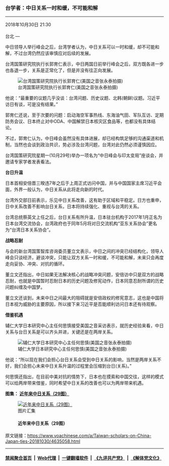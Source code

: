 ### 台学者：中日关系一时和缓，不可能和解
------------------------

<div class="published">
 <span class="date" title="中国时间">
  <time datetime="2018-10-30T21:30:19+08:00">
   2018年10月30日 21:30
  </time>
 </span>
</div>
<br/>
<div class="wsw">
 <span class="dateline">
  台北 —
 </span>
 <p>
  中日领导人举行峰会之后，台湾学者认为，中日关系可以一时和缓，却不可能和解，不过台湾仍然应该审慎应对后续的发展。
 </p>
 <p>
  台湾国策研究院执行长郭育仁表示，中日两国日前举行峰会之后，双方既各进一步也各退一步，关系是正常化了，但是并没有往正向发展。
 </p>
 <div class="wsw__embed">
  <figure class="media-image js-media-expand">
   <div class="img-wrap">
    <div class="thumb">
     <img alt="台湾国策研究院执行长郭育仁(美国之音张永泰拍摄)" src="https://gdb.voanews.com/02004A8D-AA03-4C40-B2E2-8BCA4E8D57A1_w250_r0_s.jpg"/>
    </div>
    <span class="ico ico-fullscreen ico--media-expand ico--rounded">
    </span>
   </div>
   <figcaption>
    <span class="caption">
     台湾国策研究院执行长郭育仁(美国之音张永泰拍摄)
    </span>
   </figcaption>
  </figure>
 </div>
 <p>
  他说：“最重要的议题几乎没谈：台湾问题、历史议题、北韩(朝鲜)议题。习近平访日有谈，可是没有结果。”
 </p>
 <p>
  郭育仁还说，至于次要的问题：启动海空军事热线、东海油气田、军队互访、定期防务会议、日本终止对中ODA、中国解禁日本核灾区食品等，也都没有具体结论。
 </p>
 <p>
  不过，郭育仁认为，中日峰会虽然没有具体进展，却已经构筑足够的沟通渠道和机制，当然也会谈到政治共识，势必涉及台湾问题，台湾对此仍然必须谨慎因应。
 </p>
 <p>
  台湾国策研究院星期一(10月29号)举办一项名为“中日峰会与印太变局”座谈会，并邀请专家学者发表看法。
 </p>
 <p>
  <strong>
   台日升温
  </strong>
 </p>
 <p>
  日本首相安倍晋三暌违7年之后于上周正式访问中国，并与中国国家主席习近平会面，外界一般认为，中日关系从此将走向新的时代。
 </p>
 <p>
  台湾外交部日前表示，乐见中日关系改善，这有助于区域和平稳定。日方也重申，日中关系改善不影响台日关系，日本将持续强化、重视与台湾的关系。
 </p>
 <p>
  台湾总统蔡英文上任之后，台日关系有所升温，日本驻台机构于2017年1月正名为日本台湾交流协会，台湾政府也于同年5月将对日交流机构“亚东关系协会”更名为“台湾日本关系协会”。
 </p>
 <p>
  <strong>
   战略忍耐
  </strong>
 </p>
 <p>
  与会的新台湾国策智库咨询委员董立文表示，中日之间的冲突已经结构化，领导人峰会只谈经济，避谈冲突，只能让双方关系一时和缓，不可能和解，未来只会再度走向妥协、冲突、对抗的循环。
 </p>
 <p>
  董立文还指出，中日如果无法解决核心的战略冲突问题，安倍访中只是双方的战略忍耐，也就是中国暂时忍耐日本的历史问题及修宪动作，日本同意忍耐所谓的历史问题纠缠及中国梦。
 </p>
 <p>
  董立文还谈到，未来中日之间最大的阻碍就是安倍政权的修宪意志，这也是中国将日本视为威胁的主要原因，所以接下来习近平是否能顺利访问日本还有待观察。
 </p>
 <p>
  <strong>
   借鉴机遇
  </strong>
 </p>
 <p>
  辅仁大学日本研究中心主任何思慎接受美国之音采访表示，就历史经验来看，中日关系与台日关系是可以齐头并进，关键还是在两岸关系。
 </p>
 <div class="wsw__embed">
  <figure class="media-image js-media-expand">
   <div class="img-wrap">
    <div class="thumb">
     <img alt="辅仁大学日本研究中心主任何思慎(美国之音张永泰拍摄)" src="https://gdb.voanews.com/262F2C48-05D2-48D6-A394-A57FEC70181E_w250_r0_s.jpg"/>
    </div>
    <span class="ico ico-fullscreen ico--media-expand ico--rounded">
    </span>
   </div>
   <figcaption>
    <span class="caption">
     辅仁大学日本研究中心主任何思慎(美国之音张永泰拍摄)
    </span>
   </figcaption>
  </figure>
 </div>
 <p>
  他说：“所以现在我们会担心台日关系会受到中日关系的影响，当然是两岸关系不好，我们会担心未来中日关系升温的过程里会压缩到台日(关系)。”
 </p>
 <p>
  何思慎还指出，在目前中美对抗的情势下，日本也在摸索和中国交往，这样的模式可以给两岸带来借鉴，同时希望中日关系的改善也可以为两岸带来机遇。
 </p>
 <div class="wsw__embed">
 </div>
 <p>
  <strong>
   图集：
   <a class="wsw__a" href="https://www.voachinese.com/a/4631751.html">
    <span class="title">
     近年来中日关系（29图）
    </span>
   </a>
  </strong>
 </p>
 <div class="wsw__embed">
  <figure class="media-gallery-embed overlay-wrap js-media-expand" data-lbox-gallery="true" data-lbox-gallery-url="/a/4631751.html">
   <a href="https://www.voachinese.com/a/4631751.html" title="近年来中日关系（29图）">
    <div class="img-wrap">
     <div class="thumb thumb16_9">
      <img alt="近年来中日关系（29图）" src="https://gdb.voanews.com/55218260-C511-4116-BD23-8D148AE3735A_w250_r1_s.jpg"/>
     </div>
     <span class="ico ico-gallery ico--media-type ico--xl">
     </span>
     <span class="ico ico-gallery ico--media-expand ico--rounded">
     </span>
    </div>
   </a>
   <figcaption class="d-flex flex-wrap overlay-content">
    <span class="label label--media label--inverted m-l-sm">
     图片汇集
    </span>
    <h4 class="title title--media title--inverted m-l-sm">
     近年来中日关系（29图）
    </h4>
   </figcaption>
   <div>
    <div data-lbox-gallery-item-src="https://gdb.voanews.com/55218260-C511-4116-BD23-8D148AE3735A_w1024_q10_s.jpg" data-lbox-gallery-item-title="中国总理李克强和2018年10月26日在北京人民大会堂举行联合新闻发布会。">
    </div>
    <div data-lbox-gallery-item-src="https://gdb.voanews.com/10428F92-970E-4A7E-BDBA-230F9B8E4B35_w1024_q10_s.jpg" data-lbox-gallery-item-title="日本首相安倍晋三2018年10月26日在北京钓鱼台国宾馆与中国总理李克强会谈。这是安倍就任首相以来首次正式访问中国，参加中日和平友好条约缔结40周年纪念活动。 安倍过去到北京和杭州参加过国际会议，例如2014年11月，安倍在北京参加亚太经合组织APEC峰会之际，与习近平尴尬地首次见面，&amp;ldquo;破冰握手&amp;rdquo;。">
    </div>
    <div data-lbox-gallery-item-src="https://gdb.voanews.com/4BCFD201-C9D3-4327-8544-B0C29321ECF2_w1024_q10_s.jpg" data-lbox-gallery-item-title="2018年10月26日，在北京人民大会堂外举行的欢迎日本首相安倍晋三的仪式上，仪仗队员呼喊。">
    </div>
    <div data-lbox-gallery-item-src="https://gdb.voanews.com/86D8E6EA-0411-4FF6-8027-3D9B1B5EE702_w1024_q10_s.jpg" data-lbox-gallery-item-title="在欢迎日本首相安倍访华的仪式之前，日本国旗在北京人大会堂外飘扬。（2018年10月26日）">
    </div>
    <div data-lbox-gallery-item-src="https://gdb.voanews.com/6A65E0F7-F7F9-4F75-9D78-20994A7EDF0B_w1024_q10_s.jpg" data-lbox-gallery-item-title="和上图形成对比。2015年9月1日，在中国人民抗日战争博物馆，第二次世界大战期间中国军队缴获的日本军旗被放在地板上的玻璃板下面，有人踩踏。最近有评论认为，在美国特朗普政府调整国际战略和贸易政策的背景下，中日双方势必加强合作，但两国国民的感情过去几年受到严重伤害，因此中日关系几年内很难回到三、四十年前的蜜月期。">
    </div>
    <div data-lbox-gallery-item-src="https://gdb.voanews.com/2113B1B0-7A44-4B69-A972-F7B39601A16F_w1024_q10_s.jpg" data-lbox-gallery-item-title="2018年10月26日在北京人民大会堂举行的第一届中日第三方市场合作论坛上，日本首相安倍晋三讲话。">
    </div>
    <div data-lbox-gallery-item-src="https://gdb.voanews.com/34C727CB-795B-403C-898F-603B742041D6_w1024_q10_s.jpg" data-lbox-gallery-item-title="中国总理李克强和日本首相安倍晋2018年10月25日在北京人民大会堂参加庆祝中日和平友好条约40周年的活动。">
    </div>
    <div data-lbox-gallery-item-src="https://gdb.voanews.com/BFEA0179-29AA-4C39-8953-008B065DC06A_w1024_q10_s.jpg" data-lbox-gallery-item-title="日本首相安倍在人民大会堂纪念中日和平友好条约40周年的活动上讲话">
    </div>
    <div data-lbox-gallery-item-src="https://gdb.voanews.com/07DCE3AF-9065-4B37-ABF7-9BCBFA584BD0_w1024_q10_s.jpg" data-lbox-gallery-item-title="2018年10月25日，中国总理李克强在人民大会堂会晤日本首相安倍。 路透社报道，中国在过去一年与美国陷入不断升级的贸易纠纷之际，谋求加强同日本缓和关系。而日本在担忧中国不断扩张的军力的同时，也希望加强与中国这一最大贸易伙伴的经济关系。但与美国也有贸易问题的日本需要处理好与中国的关系缓和，以免激怒其主要安全盟友美国。">
    </div>
    <div data-lbox-gallery-item-src="https://gdb.voanews.com/AE0713A1-EAB8-4DCB-8470-A01C3E6DFC83_w1024_q10_s.jpg" data-lbox-gallery-item-title="日本首相安倍晋三2018年10月26日在北京钓鱼台国宾馆与中国国家主席习近平会谈。双方都表示愿意提升&amp;ldquo;新时代&amp;rdquo;的中日关系，并同意可在第三国进行经济合作。">
    </div>
    <div data-lbox-gallery-item-src="https://gdb.voanews.com/5BECA5C6-5F23-4603-A731-65E8C5EC21EB_w1024_q10_s.jpg" data-lbox-gallery-item-title="2018年10月25日，中国总理李克强在人民大会堂会晤日本首相安倍。 这是安倍就任首相以来首次正式访问中国，参加中日和平友好条约缔结40周年纪念活动。 路透社报道，中国在过去一年与美国陷入不断升级的贸易纠纷之际，谋求加强同日本缓和关系。而日本在担忧中国不断扩张的军力的同时，也希望加强与中国这一最大贸易伙伴的经济关系。但与美国也有贸易问题的日本需要处理好与中国的关系缓和，以免激怒其主要安全盟友美国。安倍过去到北京和杭州参加过国际会议，例如 2014年11月，安倍在北京参加亚太经合组织APEC峰会之际，与习近平尴尬地首次见面，&amp;ldquo;破冰握手&amp;rdquo;。">
    </div>
    <div data-lbox-gallery-item-src="https://gdb.voanews.com/42082E4D-EBCA-4617-84FB-72B5915DE14D_w1024_q10_s.jpg" data-lbox-gallery-item-title="2018年10月26日，中国总理李克强和日本首相安倍在参加签字仪式之后离开北京人民大会堂。">
    </div>
    <div data-lbox-gallery-item-src="https://gdb.voanews.com/9251E7D9-BDF4-4823-B0E8-D586D6F62548_w1024_q10_s.jpg" data-lbox-gallery-item-title="在日本首相安倍晋三访问北京之前，天安门前的路灯和监视摄像机旁边有中国和日本国旗，有人用手机拍照（2018年10月25日）。安倍在启程前发推特称，希望借此次机会，将中日关系提升至到新水平。日本媒体报道，安倍预计与习近平会谈时，将商谈习近平2019年访日一事，希望让首脑互访固定下来，推动中日关系的改善。此外，两人还将谈及朝鲜无核化和中美贸易战等问题。">
    </div>
    <div data-lbox-gallery-item-src="https://gdb.voanews.com/15730496-A80F-4696-81BB-AB29283094A5_w1024_q10_s.jpg" data-lbox-gallery-item-title="日本首相安倍晋三在北京人大会堂出席记者会 （2018年10月26日）">
    </div>
    <div data-lbox-gallery-item-src="https://gdb.voanews.com/6681EFF8-F91D-49C9-8832-624CB13ACE28_w1024_q10_s.jpg" data-lbox-gallery-item-title="2018年10月25日，中国总理李克强在人民大会堂和日本首相安倍握手。 这是安倍就任首相以来首次正式访问中国，参加中日和平友好条约缔结40周年纪念活动。 路透社报道，中国在过去一年与美国陷入不断升级的贸易纠纷之际，谋求加强同日本缓和关系。而日本在担忧中国不断扩张的军力的同时，也希望加强与中国这一最大贸易伙伴的经济关系。但与美国也有贸易问题的日本需要处理好与中国的关系缓和，以免激怒其主要安全盟友美国。安倍过去到北京和杭州参加过国际会议，例如 2014年11月，安倍在北京参加亚太经合组织APEC峰会之际，与习近平尴尬地首次见面，&amp;ldquo;破冰握手&amp;rdquo;。">
    </div>
    <div data-lbox-gallery-item-src="https://gdb.voanews.com/EE519895-8B5E-49DD-8C36-3850D4EC36F3_w1024_q10_s.jpg" data-lbox-gallery-item-title="中国总理李克强在北京中南海会见日本前首相福田康夫（2018年10月10日）。 福田康夫表示，李总理今年5月成功对日本进行正式访问，推动日中关系重回正常轨道，日本各界高度赞赏。日本共同社10月17日引述中日关系消息人士的话说，中方近日已知会日方，愿意放宽日本食品进口，目前两国正围绕放宽的范围及时间进行协调，希望李克强和安倍晋三在10月26日的会谈能有成果。">
    </div>
    <div data-lbox-gallery-item-src="https://gdb.voanews.com/0DF8E100-836E-43CA-AE61-9C887B323A78_w1024_q10_s.jpg" data-lbox-gallery-item-title="中国总理李克强2018年9月12日在北京人民大会堂与日中经济协会代表会面。此前，2016年和2017年两度因为种种纠纷而搁浅的日中韩三国峰会5月9日在东京召开。参加这次峰会的中国总理李克强和韩国总统文在寅都是上任以来首次访日，显示三国之间两年来不良关系出现转机。这次峰会发表了联合宣言。">
    </div>
    <div data-lbox-gallery-item-src="https://gdb.voanews.com/1EAC4F4A-07FE-447A-8B3C-5B0EED407172_w1024_q10_s.jpg" data-lbox-gallery-item-title="日本外务省次官秋叶刚2018年8月29日在北京中南海与中国外交部长王毅会谈，为预计10月日本首相安倍晋三访华铺路。由于希望采访这次会谈的新闻媒体很多，中日双方商定以记者组成联合采访组的方式进行采访。但在会谈即将开始之际，中国外交部要求记者组中不能有《产经新闻》记者。&lt;br /&gt;
《产经新闻》和日本官方都提出抗议，中方认为该媒体对中国不够友好。日本记者团随后集体取消采访，以示抗议。中国外交部发言人华春莹表示中国&amp;ldquo;不接受这种无理的抗议&amp;rdquo;。华春莹说，北京有600多名外国记者，其中日本约一百名，中国必须适当控制采访人数。">
    </div>
    <div data-lbox-gallery-item-src="https://gdb.voanews.com/3BD8F3ED-81CF-4A34-9671-474C84C580CE_w1024_q10_s.jpg" data-lbox-gallery-item-title="2018年5月10日，由日本宫内厅提供的这张照片显示，日本天皇明仁在东京皇宫会见中国总理李克强。">
    </div>
    <div data-lbox-gallery-item-src="https://gdb.voanews.com/CBA37A8A-3A2F-4CA0-B6F9-BAF0964C89BB_w1024_q10_s.jpg" data-lbox-gallery-item-title="2018年5月9日，日本首相安倍晋三（Shinzo Abe），中国总理李克强和韩国总统文在寅（Moon Jae-in）在东京举行三边首脑会谈后出席联合新闻发布会。李克强是八年来第一位访问日本的中国总理。">
    </div>
    <div data-lbox-gallery-item-src="https://gdb.voanews.com/C937E96A-EB96-4E3B-9456-6D08FC370978_w1024_q10_s.jpg" data-lbox-gallery-item-title="日本东京霞关的马路两旁2018年5月8日插上中日国旗迎接中国总理李克强到访。（美国之音记者歌篮拍摄）">
    </div>
    <div data-lbox-gallery-item-src="https://gdb.voanews.com/A54AB68D-7C48-4FE2-984C-7A6A50FBBEB8_w1024_q10_s.jpg" data-lbox-gallery-item-title="日本首相安倍晋三和中国国家主席习近平在中国杭州举行的20国集团峰会上握手。（2016年9月4日）">
    </div>
    <div data-lbox-gallery-item-src="https://gdb.voanews.com/1B4536D1-3B2F-47C8-8805-9D623C196F2B_w1024_q10_s.jpg" data-lbox-gallery-item-title="2014年11月11日，在北京APEC峰会上，日本首相安倍晋三从中国国家主席习近平身边走过。这是安倍与习近平尴尬地首次见面，&amp;ldquo;破冰握手&amp;rdquo;。">
    </div>
    <div data-lbox-gallery-item-src="https://gdb.voanews.com/E592AE5C-3D23-46D9-9636-E25312C55CE7_w1024_q10_s.jpg" data-lbox-gallery-item-title="2013年12月27日抗议者在日本驻香港总领事馆附近烧毁日本军旗，军旗上有日本战犯东条英机和日本首相安倍晋三的肖像。">
    </div>
    <div data-lbox-gallery-item-src="https://gdb.voanews.com/8F78FF96-4873-49C5-A29E-24683F1741A1_w1024_q10_s.jpg" data-lbox-gallery-item-title="2012年8月19日，抗议者在广东深圳举行的反日抗议活动中掀翻了日本品牌的警车。">
    </div>
    <div data-lbox-gallery-item-src="https://gdb.voanews.com/3E1EADAF-40AB-4D38-BE27-112AA410F89D_w1024_q10_s.jpg" data-lbox-gallery-item-title="2012年9月16日，示威者在北京的日本大使馆前面举行抗议活动，穿着迷彩服，带着钢盔的人&amp;ldquo;里一层，外三层&amp;rdquo;列队保护使馆。">
    </div>
    <div data-lbox-gallery-item-src="https://gdb.voanews.com/79D5C399-36E6-44D5-A99B-BBB5F74E2589_w1024_q10_s.jpg" data-lbox-gallery-item-title="2012年9月16日，在上海举行的抗议活动中，警察阻挡日本领事馆附近的示威者。">
    </div>
    <div data-lbox-gallery-item-src="https://gdb.voanews.com/FC7D4F23-1AFB-424C-9876-00D997B96166_w1024_q10_s.jpg" data-lbox-gallery-item-title="2012年9月16日，反日示威者在日本驻北京大使馆大门前投掷的水瓶。">
    </div>
    <div data-lbox-gallery-item-src="https://gdb.voanews.com/50D66C9D-E133-444E-BBD5-C4CA71C1DD76_w1024_q10_s.jpg" data-lbox-gallery-item-title="2012年9月18日，示威者在北京举行反日游行，有人打出横幅，要求中国对日宣战，并活捉苍老师（成人影片女星苍井空）（美国之音东方拍摄）。这显示出示威的闹剧性。还有一幅图片显示一个参加示威游行的男子的T衫背面写着&amp;ldquo;不看苍井空 改看甘露露&amp;rdquo;。甘露露，是指中国的影视演员干露露。">
    </div>
   </div>
  </figure>
 </div>
</div>

原文链接：https://www.voachinese.com/a/Taiwan-scholars-on-China-Japan-ties-20181030/4635058.html


------------------------
#### [禁闻聚合首页](https://github.com/gfw-breaker/banned-news/blob/master/README.md) &nbsp;|&nbsp; [Web代理](https://github.com/gfw-breaker/open-proxy/blob/master/README.md) &nbsp;|&nbsp;  [一键翻墙软件](https://github.com/gfw-breaker/nogfw/blob/master/README.md) &nbsp;|&nbsp; [《九评共产党》](https://github.com/gfw-breaker/9ping.md/blob/master/README.md#九评之一评共产党是什么) &nbsp;|&nbsp; [《解体党文化》](https://github.com/gfw-breaker/jtdwh.md/blob/master/README.md#绪论)